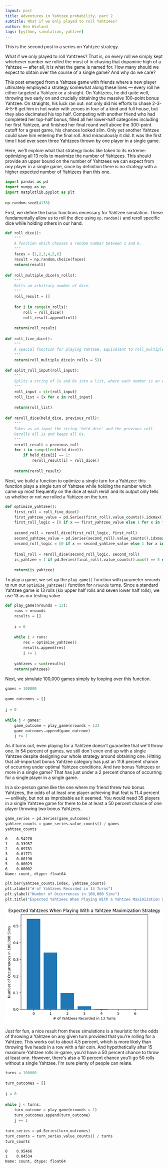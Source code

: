 ```yaml
---
layout: post
title: Adventures in Yahtzee probability, part 2
subtitle: What if we only played to roll Yahtzees?
author: Ben Wieland
tags: [python, simulation, yahtzee]
---
```


This is the second post in a series on Yahtzee strategy. 

What if we only played to roll Yahtzees? That is, on every roll we simply kept whichever number we rolled the most of in chasing that dopamine high of a Yahtzee — after all, it is what the game is named for. How many should we expect to obtain over the course of a single game? And why do we care?

This post emerged from a Yahtzee game with friends where a new player ultimately employed a strategy somewhat along these lines — every roll he either targeted a Yahtzee or a straight. On Yahtzees, he did quite well, throwing two early on and crucially obtaining the massive 100-point bonus Yahtzee. On straights, his luck ran out: not only did his efforts to chase 2-3-4-5-6 get him in hot water with zeroes in four of a kind and full house, but they also decimated his top half. Competing with another friend who had completed her top-half bonus, filled all her lower-half categories including her first Yahtzee, and finished her final round well above the 300-point cutoff for a great game, his chances looked slim. Only yet another Yahtzee could save him entering the final roll. And miraculously it did. It was the first time I had ever seen three Yahtzees thrown by one player in a single game. 

Here, we'll explore what that strategy looks like taken to its extreme: optimizing all 13 rolls to maximize the number of Yahtzees. This should provide an upper bound on the number of Yahtzees we can expect from *any* player in a single game, since by definition there is no strategy with a higher expected number of Yahtzees than this one. 


```python
import pandas as pd
import numpy as np
import matplotlib.pyplot as plt

np.random.seed(4133)
```

First, we define the basic functions necessary for Yahtzee simulation. These fundamentally allow us to roll the dice using `np.random()` and reroll specific dice while holding others in our hand.


```python
def roll_dice():
    """
    A function which chooses a random number between 1 and 6.
    """
    faces = [1,2,3,4,5,6]
    result = np.random.choice(faces)
    return(result)

def roll_multiple_dice(n_rolls):
    """
    Rolls an arbitrary number of dice.
    """
    roll_result = []

    for i in range(n_rolls):
        roll = roll_dice()
        roll_result.append(roll)

    return(roll_result)
    
def roll_five_dice():
    """
    A special function for playing Yahtzee. Equivalent to roll_multiple_dice(5).
    """
    return(roll_multiple_dice(n_rolls = 5))

def split_roll_input(roll_input):
    """
    Splits a string of 1s and 0s into a list, where each number is an element.
    """
    roll_input = str(roll_input)
    roll_list = [x for x in roll_input]

    return(roll_list)

def reroll_dice(held_dice, previous_roll):
    """
    Takes as an input the string 'held_dice' and the previous roll. 
    Rerolls all 1s and keeps all 0s.
    """
    reroll_result = previous_roll
    for i in range(len(held_dice)):
        if held_dice[i] == 1:
            reroll_result[i] = roll_dice()

    return(reroll_result)
```

Next, we build a function to optimize a single turn for a Yahtzee: this function plays a single turn of Yahtzee while holding the number which came up most frequently on the dice at each reroll and its output only tells us whether or not we rolled a Yahtzee on the turn.


```python
def optimize_yahtzee():
    first_roll = roll_five_dice()
    first_yahtzee_value = pd.Series(first_roll).value_counts().idxmax()
    first_roll_logic = [0 if x == first_yahtzee_value else 1 for x in first_roll]

    second_roll = reroll_dice(first_roll_logic, first_roll)
    second_yahtzee_value = pd.Series(second_roll).value_counts().idxmax()
    second_roll_logic = [0 if x == second_yahtzee_value else 1 for x in second_roll]

    final_roll = reroll_dice(second_roll_logic, second_roll)
    is_yahtzee = 1 if pd.Series(final_roll).value_counts().max() == 5 else 0

    return(is_yahtzee)

```

To play a game, we set up the `play_game()` function with parameter `nrounds` to run our `optimize_yahtzee()` function for `nrounds` turns. Since a standard Yahtzee game is 13 rolls (six upper half rolls and seven lower half rolls), we use 13 as our testing value.


```python
def play_game(nrounds = 13):
    runs = nrounds
    results = []

    i = 0

    while i < runs:
        res = optimize_yahtzee()
        results.append(res)
        i += 1

    yahtzees = sum(results)
    return(yahtzees)

```

Next, we simulate 100,000 games simply by looping over this function. 


```python
games = 100000

game_outcomes = []

j = 0

while j < games:
    game_outcome = play_game(nrounds = 13)
    game_outcomes.append(game_outcome)
    j += 1
```

As it turns out, even playing for a Yahtzee doesn't guarantee that we'll throw one. In 54 percent of games, we still don't even end up with a single Yahtzee despite designing our whole strategy around obtaining one. Hitting that all-important bonus Yahtzee category has just an 11.8 percent chance of occurring under optimal Yahtzee conditions. And *two* bonus Yahtzees or more in a single game? That has just under a 2 percent chance of occurring for a single player in a single game. 

In a six-person game like the one where my friend threw two bonus Yahtzees, the odds of at least one player achieving that feat is 11.4 percent — unlikely, but not as improbable as it seemed. You would need 35 players in a single Yahtzee game for there to be at least a 50 percent chance of one player throwing two bonus Yahtzees. 


```python
game_series = pd.Series(game_outcomes)
yahtzee_counts = game_series.value_counts() / games
yahtzee_counts
```




    0    0.54270
    1    0.33957
    2    0.09781
    3    0.01771
    4    0.00190
    5    0.00029
    6    0.00002
    Name: count, dtype: float64




```python
plt.bar(yahtzee_counts.index, yahtzee_counts)
plt.xlabel("# of Yahtzees Recorded in 13 Turns")
plt.ylabel("Number of Occurrences in 100,000 Sims")
plt.title("Expected Yahtzees When Playing With a Yahtzee Maximization Strategy")
```
    
![image-embed-histogram](/assets/img/yahtzee_maximization_12_1.png)
    

Just for fun, a nice result from these simulations is a heuristic for the odds of throwing a Yahtzee on any given turn provided that you're rolling for a Yahtzee. This works out to about 4.5 percent, which is more likely than throwing five heads in a row with a fair coin. And hypothetically after 15 maximum-Yahtzee rolls in-game, you'd have a 50 percent chance to throw at least one. However, there's also a 10 percent chance you'll go 50 rolls without a single Yahtzee. I'm sure plenty of people can relate. 


```python
turns = 100000

turn_outcomes = []

j = 0

while j < turns:
    turn_outcome = play_game(nrounds = 1)
    turn_outcomes.append(turn_outcome)
    j += 1

turn_series = pd.Series(turn_outcomes)
turn_counts = turn_series.value_counts() / turns
turn_counts
```




    0    0.95466
    1    0.04534
    Name: count, dtype: float64


